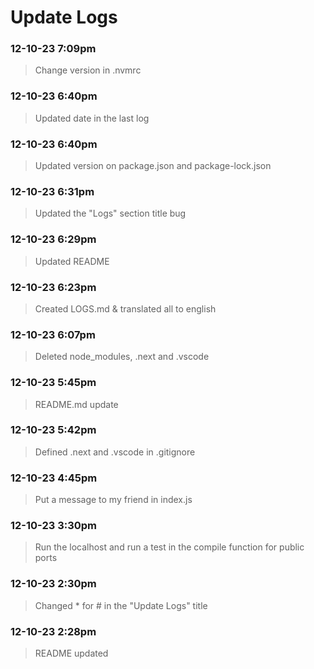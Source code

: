 
# Update Logs #

### 12-10-23 7:09pm
> Change version in .nvmrc

### 12-10-23 6:40pm
> Updated date in the last log

### 12-10-23 6:40pm
> Updated version on package.json and package-lock.json

### 12-10-23 6:31pm
> Updated the "Logs" section title bug 

### 12-10-23 6:29pm
> Updated README

### 12-10-23 6:23pm
> Created LOGS.md & translated all to english

### 12-10-23 6:07pm
> Deleted node_modules, .next and .vscode

### 12-10-23 5:45pm
> README.md update

### 12-10-23 5:42pm
> Defined .next and .vscode in .gitignore

### 12-10-23 4:45pm
> Put a message to my friend in index.js

### 12-10-23 3:30pm
> Run the localhost and run a test in the compile function for public ports

### 12-10-23 2:30pm
> Changed * for # in the "Update Logs" title

### 12-10-23 2:28pm
> README updated